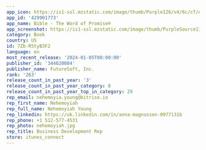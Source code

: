 ```yaml
---
app_icon: https://is1-ssl.mzstatic.com/image/thumb/Purple126/v4/6c/cf/e2/6ccfe202-91b5-28c8-aed6-7e1bb7740e30/AppIcon-0-0-1x_U007emarketing-0-7-0-85-220.png/1024x1024bb.png
app_id: '429901773'
app_name: Bible - The Word of Promise®
app_screenshot: https://is1-ssl.mzstatic.com/image/thumb/PurpleSource116/v4/38/91/c8/3891c865-257b-ca0d-3309-d59f64bc8f05/dcbefc7d-101a-4321-9e4d-993aee3ef333_Simulator_Screen_Shot_-_iPhone_12_Pro_Max_-_2021-05-17_at_11.21.10.png/1284x2778bb.png
category: Book
country: US
id: 7Zb-R5tyB3F2
language: en
most_recent_release: '2024-01-05T00:00:00'
publisher_id: '344620084'
publisher_name: FutureSoft, Inc.
rank: '263'
release_count_in_past_year: '3'
release_count_in_past_year_category: 8
release_count_in_past_year_top_in_category: 29
rep_email: nehemoyia.young@bitrise.io
rep_first_name: Nehemoyiah
rep_full_name: Nehemoyiah Young
rep_linkedin: https://uk.linkedin.com/in/anna-magnussen-0977131b
rep_phone: +1 512-577-4531
rep_photo: nehemoyiah.jpg
rep_title: Business Development Rep
store: itunes_connect
---
```

